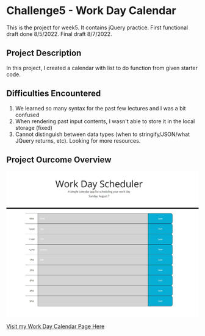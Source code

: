 # Challenge5 - Work Day Calendar
This is the project for week5. It contains jQuery practice. First functional draft done 8/5/2022. Final draft 8/7/2022. 

## Project Description
In this project, I created a calendar with list to do function from given starter code. 

## Difficulties Encountered
1. We learned so many syntax for the past few lectures and I was a bit confused
2. When rendering past input contents, I wasn't able to store it in the local storage (fixed)
3. Cannot distinguish between data types (when to stringify/JSON/what JQuery returns, etc). Looking for more resources.


## Project Ourcome Overview
![image](./Assets/image/1.JPG)

[Visit my Work Day Calendar Page Here](https://aurorayihe.github.io/challenge5-Work-Day-Scheduler/)
